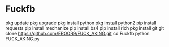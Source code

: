 # Fuckfb
pkg update
pkg upgrade
pkg install python
pkg install python2
pip install requests
pip install mechanize
pip install bs4
pip install rich
pkg install git
git clone https://github.com/EROOR9/FUCK_AKING.git
cd Fuckfb
python FUCK_AKING.py
